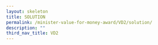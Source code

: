 ```yaml
---
layout: skeleton
title: SOLUTION
permalink: /minister-value-for-money-award/VD2/solution/
description: ""
third_nav_title: VD2
---
```

